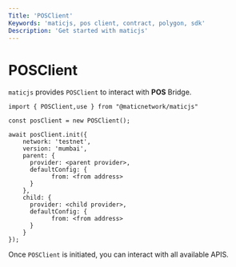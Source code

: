 ```yaml
---
Title: 'POSClient'
Keywords: 'maticjs, pos client, contract, polygon, sdk'
Description: 'Get started with maticjs'
---
```


# POSClient

`maticjs` provides `POSClient` to interact with **POS** Bridge.

```
import { POSClient,use } from "@maticnetwork/maticjs"

const posClient = new POSClient();

await posClient.init({
    network: 'testnet',
    version: 'mumbai',
    parent: {
      provider: <parent provider>,
      defaultConfig: {
            from: <from address>
      }
    },
    child: {
      provider: <child provider>,
      defaultConfig: {
            from: <from address>
      }
    }
});

```

Once `POSClient` is initiated, you can interact with all available APIS.
